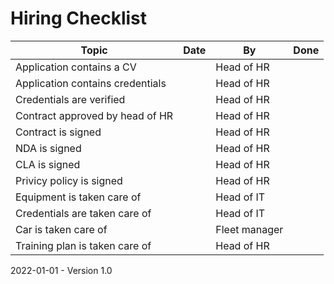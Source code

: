 # Hiring Checklist

| Topic                            | Date | By            | Done |
| -------------------------------- | ---- | ------------- | ---- |
| Application contains a CV        |      | Head of HR    |      |
| Application contains credentials |      | Head of HR    |      |
| Credentials are verified         |      | Head of HR    |      |
| Contract approved by head of HR  |      | Head of HR    |      |
| Contract is signed               |      | Head of HR    |      |
| NDA is signed                    |      | Head of HR    |      |
| CLA is signed                    |      | Head of HR    |      |
| Privicy policy is signed         |      | Head of HR    |      |
| Equipment is taken care of       |      | Head of IT    |      |
| Credentials are taken care of    |      | Head of IT    |      |
| Car is taken care of             |      | Fleet manager |      |
| Training plan is taken care of   |      | Head of HR    |      |



2022-01-01 - Version 1.0

